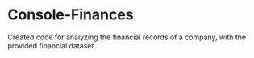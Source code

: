 # Console-Finances
Created code for analyzing the financial records of a company, with the provided financial dataset.
